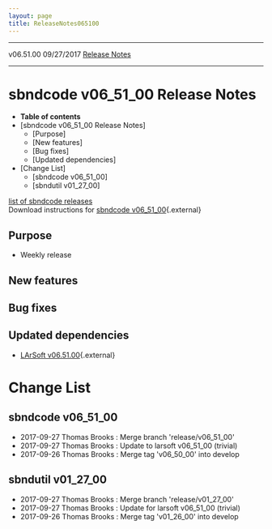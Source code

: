 ```yaml
---
layout: page
title: ReleaseNotes065100
---
```


  ----------- ------------ -- -- ------------------------------------------------------
  v06.51.00   09/27/2017         [Release Notes](ReleaseNotes065100.html)
  ----------- ------------ -- -- ------------------------------------------------------



sbndcode v06\_51\_00 Release Notes
======================================================================================

-   **Table of contents**
-   [sbndcode v06\_51\_00 Release
    Notes]
    -   [Purpose]
    -   [New features]
    -   [Bug fixes]
    -   [Updated dependencies]
-   [Change List]
    -   [sbndcode v06\_51\_00]
    -   [sbndutil v01\_27\_00]

[list of sbndcode
releases](List_of_SBND_code_releases.html)\
Download instructions for [sbndcode
v06\_51\_00](http://scisoft.fnal.gov/scisoft/bundles/sbnd/v06_51_00/sbndcode-v06_51_00.html){.external}



Purpose
----------------------------------

-   Weekly release



New features
--------------------------------------------



Bug fixes
--------------------------------------



Updated dependencies
------------------------------------------------------------

-   [LArSoft
    v06.51.00](https://cdcvs.fnal.gov/redmine/projects/larsoft/wiki/ReleaseNotes065100){.external}



Change List
==========================================



sbndcode v06\_51\_00
----------------------------------------------------------

-   2017-09-27 Thomas Brooks : Merge branch \'release/v06\_51\_00\'
-   2017-09-27 Thomas Brooks : Update to larsoft v06\_51\_00 (trivial)
-   2017-09-26 Thomas Brooks : Merge tag \'v06\_50\_00\' into develop



sbndutil v01\_27\_00
----------------------------------------------------------

-   2017-09-27 Thomas Brooks : Merge branch \'release/v01\_27\_00\'
-   2017-09-27 Thomas Brooks : Update for larsoft v06\_51\_00 (trivial)
-   2017-09-26 Thomas Brooks : Merge tag \'v01\_26\_00\' into develop
